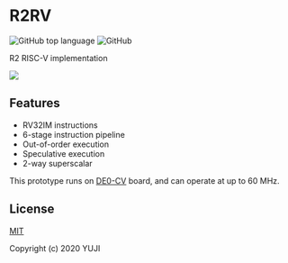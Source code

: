 # R2RV

![GitHub top language](https://img.shields.io/github/languages/top/yujixr/r2rv?color=F5DF4D&style=flat-square)
![GitHub](https://img.shields.io/github/license/yujixr/r2rv?color=F5DF4D&style=flat-square)

R2 RISC-V implementation

![](https://repository-images.githubusercontent.com/303841609/d8df9700-3f1f-11eb-916f-db6a84aaea1a)

## Features

- RV32IM instructions
- 6-stage instruction pipeline
- Out-of-order execution
- Speculative execution
- 2-way superscalar

This prototype runs on [DE0-CV](https://www.terasic.com.tw/cgi-bin/page/archive.pl?No=921) board, and can operate at up to 60 MHz.

## License

[MIT](LICENSE)

Copyright (c) 2020 YUJI
